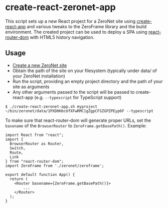 create-react-zeronet-app
===
This script sets up a new React project for a ZeroNet site using [create-react-app](https://github.com/facebook/create-react-app) and various tweaks to the ZeroFrame library and the build environment.
The created project can be used to deploy a SPA using [react-router-dom](https://github.com/ReactTraining/react-router) with HTML5 history navigation.

Usage
---
* [Create a new ZeroNet site](https://zeronet.io/docs/using_zeronet/create_new_site/)
* Obtain the path of the site on your filesystem (typically under data/ of your ZeroNet installation)
* Run the script, providing an empty project directory and the path of your site as arguments
* Any other arguments passed to the script will be passed to create-react-app (e.g. `--typescript` for TypeScript support)

```
$ ./create-react-zeronet-app.sh myproject ~/bin/zeronet/data/1PXDHHbcUfXFwRMC1gZgpCFSZGPZPEyp6F --typescript
```

To make sure that react-router-dom will generate proper URLs, set the `basename` of the `BrowserRouter` to `ZeroFrame.getBasePath()`.
Example:
```
import React from "react";
import {
  BrowserRouter as Router,
  Switch,
  Route,
  Link
} from "react-router-dom";
import ZeroFrame from './zeronet/zeroframe';

export default function App() {
  return (
    <Router basename={ZeroFrame.getBasePath()}>
        ...
    </Router>
  );
}
```
